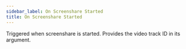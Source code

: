 ```yaml
---
sidebar_label: On Screenshare Started
title: On Screenshare Started
---
```

Triggered when screenshare is started. Provides the video track ID in its argument.